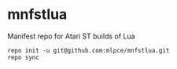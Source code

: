 # mnfstlua
Manifest repo for Atari ST builds of Lua

```
repo init -u git@github.com:mlpce/mnfstlua.git
repo sync
```
